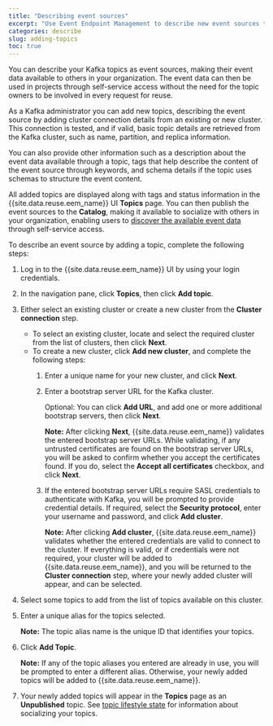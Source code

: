 ```yaml
---
title: "Describing event sources"
excerpt: "Use Event Endpoint Management to describe new event sources to make their event data available to others."
categories: describe
slug: adding-topics
toc: true
---
```


You can describe your Kafka topics as event sources, making their event data available to others in your organization. The event data can then be used in projects through self-service access without the need for the topic owners to be involved in every request for reuse.

As a Kafka administrator you can add new topics, describing the event source by adding cluster connection details from an existing or new cluster. This connection is tested, and if valid, basic topic details are retrieved from the Kafka cluster, such as name, partition, and replica information.

You can also provide other information such as a description about the event data available through a topic, tags that help describe the content of the event source through keywords, and schema details if the topic uses schemas to structure the event content.

All added topics are displayed along with tags and status information in the {{site.data.reuse.eem_name}} UI **Topics** page. You can then publish the event sources to the **Catalog**, making it available to socialize with others in your organization, enabling users to [discover the available event data](../../consume-subscribe/discovering-topics/) through self-service access.

To describe an event source by adding a topic, complete the following steps:

1. Log in to the {{site.data.reuse.eem_name}} UI by using your login credentials.
2. In the navigation pane, click **Topics**, then click **Add topic**.
3. Either select an existing cluster or create a new cluster from the **Cluster connection** step.
   - To select an existing cluster, locate and select the required cluster from the list of clusters, then click **Next**.
   - To create a new cluster, click **Add new cluster**, and complete the following steps:
     1. Enter a unique name for your new cluster, and click **Next**.
     2. Enter a bootstrap server URL for the Kafka cluster.
     
        Optional: You can click **Add URL**, and add one or more additional bootstrap servers, then click **Next**.

        **Note:** After clicking **Next**, {{site.data.reuse.eem_name}} validates the entered bootstrap server URLs. While validating, if any untrusted certificates are found on the bootstrap server URLs, you will be asked to confirm whether you accept the certificates found. If you do, select the **Accept all certificates** checkbox, and click **Next**.

     3. If the entered bootstrap server URLs require SASL credentials to authenticate with Kafka, you will be prompted to provide credential details. If required, select the **Security protocol**, enter your username and password, and click **Add cluster**.

         **Note:** After clicking **Add cluster**, {{site.data.reuse.eem_name}} validates whether the entered credentials are valid to connect to the cluster. If everything is valid, or if credentials were not required, your cluster will be added to {{site.data.reuse.eem_name}}, and you will be returned to the **Cluster connection** step, where your newly added cluster will appear, and can be selected.

4. Select some topics to add from the list of topics available on this cluster.
5. Enter a unique alias for the topics selected.

   **Note:** The topic alias name is the unique ID that identifies your topics.

6. Click **Add Topic**.

   **Note:** If any of the topic aliases you entered are already in use, you will be prompted to enter a different alias. Otherwise, your newly added topics will be added to {{site.data.reuse.eem_name}}.

7. Your newly added topics will appear in the **Topics** page as an **Unpublished** topic. See [topic lifestyle state](../managing-topics#topic-lifecycle-state) for information about socializing your topics.
